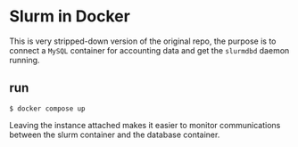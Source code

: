# Slurm in Docker

This is very stripped-down version of the original repo, the purpose is
to connect a `MySQL` container for accounting data and get the `slurmdbd`
daemon running.

## run
```script
$ docker compose up
```

Leaving the instance attached makes it easier to monitor communications
between the slurm container and the database container.

